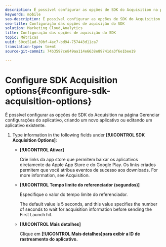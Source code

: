 ```yaml
---
description: É possível configurar as opções de SDK do Acquisition na página Gerenciar configurações do aplicativo, criando um novo aplicativo ou editando um aplicativo existente.
keywords: mobile
seo-description: É possível configurar as opções de SDK do Acquisition na página Gerenciar configurações do aplicativo, criando um novo aplicativo ou editando um aplicativo existente.
seo-title: Configuração das opções de aquisição do SDK
solution: Marketing Cloud,Analytics
title: Configuração das opções de aquisição do SDK
topic: Métricas
uuid: 50ce51ad-39bf-4ac7-bd94-757443d11ca7
translation-type: tm+mt
source-git-commit: 74b3597ce849aa114e6638e89741da3f6e1bee19

---
```



# Configure SDK Acquisition options{#configure-sdk-acquisition-options}

É possível configurar as opções de SDK do Acquisition na página Gerenciar configurações do aplicativo, criando um novo aplicativo ou editando um aplicativo existente.

1. Type information in the following fields under **[!UICONTROL SDK Acquisition Options]**:

   * **[!UICONTROL Ativar]**

      Crie links da app store que permitem baixar os aplicativos diretamente da Apple App Store e do Google Play. Os links criados permitem que você atribua eventos de sucesso aos downloads. For more information, see Acquisition.[](//help/using/acquisition-main/acquisition-main.md)

   * **[!UICONTROL Tempo limite do referenciador (segundos)]**

      Especifique o valor do tempo limite do referenciador.

      The default value is 5 seconds, and this value specifies the number of seconds to wait for acquisition information before sending the First Launch hit.

   * **[!UICONTROL Mais detalhes]**

      Clique em **[!UICONTROL Mais detalhes]para exibir a ID de rastreamento do aplicativo.**
